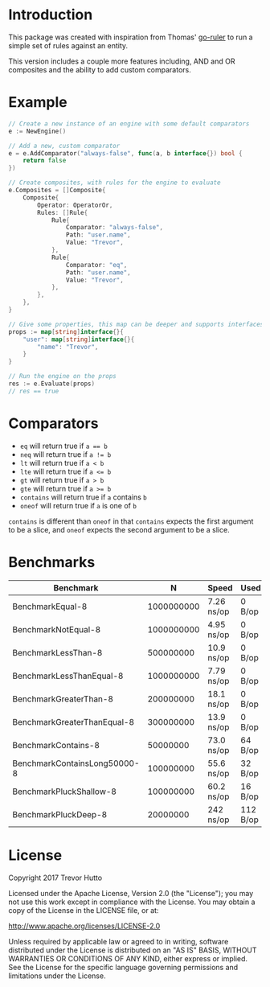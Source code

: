 # Introduction
This package was created with inspiration from Thomas' [go-ruler](https://github.com/hopkinsth/go-ruler) to run a simple set of rules against an entity.

This version includes a couple more features including, AND and OR composites and the ability to add custom comparators.

# Example
```go
// Create a new instance of an engine with some default comparators
e := NewEngine()

// Add a new, custom comparator
e = e.AddComparator("always-false", func(a, b interface{}) bool {
    return false
})

// Create composites, with rules for the engine to evaluate
e.Composites = []Composite{
    Composite{
        Operator: OperatorOr,
        Rules: []Rule{
            Rule{
                Comparator: "always-false",
                Path: "user.name",
                Value: "Trevor",
            },
            Rule{
                Comparator: "eq",
                Path: "user.name",
                Value: "Trevor",
            },
        },
    },
}

// Give some properties, this map can be deeper and supports interfaces
props := map[string]interface{}{
    "user": map[string]interface{}{
        "name": "Trevor",
    }
}

// Run the engine on the props
res := e.Evaluate(props)
// res == true
```

# Comparators
* `eq` will return true if `a == b`
* `neq` will return true if `a != b`
* `lt` will return true if `a < b`
* `lte` will return true if `a <= b`
* `gt` will return true if `a > b`
* `gte` will return true if `a >= b`
* `contains` will return true if `a` contains `b`
* `oneof` will return true if `a` is one of `b`

`contains` is different than `oneof` in that `contains` expects the first argument to be a slice, and `oneof` expects the second argument to be a slice.

# Benchmarks

|Benchmark|N|Speed|Used|Allocs|
|---------|----------|-----|------|------|
|BenchmarkEqual-8|1000000000|7.26 ns/op|0 B/op|0 allocs/op|
BenchmarkNotEqual-8|1000000000|4.95 ns/op|0 B/op|0 allocs/op|
BenchmarkLessThan-8|500000000|10.9 ns/op|0 B/op|0 allocs/op|
BenchmarkLessThanEqual-8|1000000000|7.79 ns/op|0 B/op|0 allocs/op|
BenchmarkGreaterThan-8|200000000|18.1 ns/op|0 B/op|0 allocs/op|
BenchmarkGreaterThanEqual-8|300000000|13.9 ns/op|0 B/op|0 allocs/op|
BenchmarkContains-8|50000000|73.0 ns/op|64 B/op|2 allocs/op|
BenchmarkContainsLong50000-8|100000000|55.6 ns/op|32 B/op|1 allocs/op|
BenchmarkPluckShallow-8|100000000|60.2 ns/op|16 B/op|1 allocs/op|
BenchmarkPluckDeep-8|20000000|242 ns/op|112 B/op|1 allocs/op|

# License

Copyright 2017 Trevor Hutto

Licensed under the Apache License, Version 2.0 (the "License"); you may not use this work except in compliance with the License. You may obtain a copy of the License in the LICENSE file, or at:

http://www.apache.org/licenses/LICENSE-2.0

Unless required by applicable law or agreed to in writing, software distributed under the License is distributed on an "AS IS" BASIS, WITHOUT WARRANTIES OR CONDITIONS OF ANY KIND, either express or implied. See the License for the specific language governing permissions and limitations under the License.